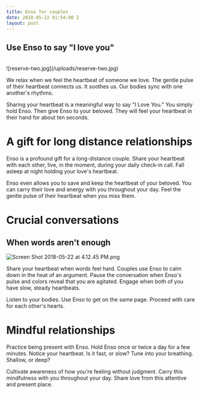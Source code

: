 ```yaml
---
title: Enso for couples
date: 2018-05-22 01:54:00 Z
layout: post
---
```


## Use Enso to say "I love you"

<br>
![reserve-two.jpg](/uploads/reserve-two.jpg)

We relax when we feel the heartbeat of someone we love. The gentle pulse of their heartbeat connects us. It soothes us. Our bodies sync with one another's rhythms. 

Sharing your heartbeat is a meaningful way to say "I Love You."  You simply hold Enso. Then give Enso to your beloved. They will feel your heartbeat in their hand for about ten seconds. 

# A gift for long distance relationships

Enso is a profound gift for a long-distance couple. Share your heartbeat with each other, live, in the moment, during your daily check-in call. Fall asleep at night holding your love's heartbeat.

Enso even allows you to save and keep the heartbeat of your beloved. You can carry their love and energy with you throughout your day. Feel the gentle pulse of their heartbeat when you miss them. 
<br>

# Crucial conversations
## When words aren't enough

![Screen Shot 2018-05-22 at 4.12.45 PM.png](/uploads/Screen%20Shot%202018-05-22%20at%204.12.45%20PM.png)

Share your heartbeat when words feel hard. Couples use Enso to calm down in the heat of an argument. Pause the conversation when Enso's pulse and colors reveal that you are agitated. Engage when both of you have slow, steady heartbeats. 

Listen to your bodies. Use Enso to get on the same page. Proceed with care for each other's hearts.

# Mindful relationships

Practice being present with Enso. Hold Enso once or twice a day for a few minutes. Notice your heartbeat. Is it fast, or slow? Tune into your breathing. Shallow, or deep?

Cultivate awareness of how you're feeling without judgment. Carry this mindfulness with you throughout your day. Share love from this attentive and present place.
